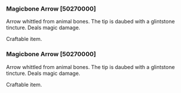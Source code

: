 ### Magicbone Arrow [50270000]

Arrow whittled from animal bones. The tip is daubed with a glintstone tincture. Deals magic damage.

Craftable item.### Magicbone Arrow [50270000]

Arrow whittled from animal bones. The tip is daubed with a glintstone tincture. Deals magic damage.

Craftable item.